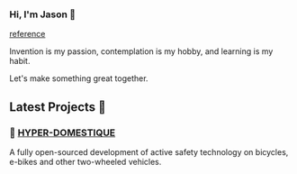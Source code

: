 ### Hi, I'm Jason 👋
[reference](https://neuroquantifier.github.io/)

Invention is my passion, contemplation is my hobby, and learning is my habit.

Let's make something great together.

## Latest Projects 🎨

### 🚴‍ [HYPER-DOMESTIQUE](https://github.com/neuroquantifier/hyper-domestique)

A fully open-sourced development of active safety technology on bicycles, e-bikes and other two-wheeled vehicles. 


<!--
**neuroquantifier/neuroquantifier** is a ✨ _special_ ✨ repository because its `README.md` (this file) appears on your GitHub profile.

Here are some ideas to get you started:

- 🔭 I’m currently working on ...
- 🌱 I’m currently learning ...
- 👯 I’m looking to collaborate on ...
- 🤔 I’m looking for help with ...
- 💬 Ask me about ...
- 📫 How to reach me: ...
- 😄 Pronouns: ...
- ⚡ Fun fact: ...
-->
